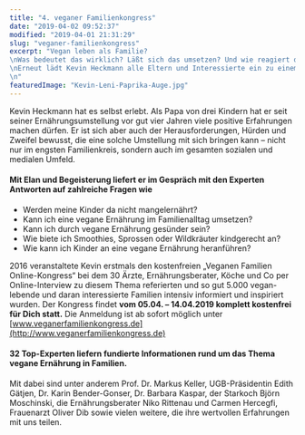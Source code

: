 ```yaml
---
title: "4. veganer Familienkongress"
date: "2019-04-02 09:52:37"
modified: "2019-04-01 21:31:29"
slug: "veganer-familienkongress"
excerpt: "Vegan leben als Familie?\nWas bedeutet das wirklich? Läßt sich das umsetzen? Und wie reagiert das Umfeld darauf?\nErneut lädt Kevin Heckmann alle Eltern und Interessierte ein zu einem Kongress, dessen Thema gar nicht komplexer sein könnte.\n"
featuredImage: "Kevin-Leni-Paprika-Auge.jpg"
---
```


Kevin Heckmann hat es selbst erlebt. Als Papa von drei Kindern hat er seit seiner Ernährungsumstellung vor gut vier Jahren viele positive Erfahrungen machen dürfen. Er ist sich aber auch der Herausforderungen, Hürden und Zweifel bewusst, die eine solche Umstellung mit sich bringen kann – nicht nur im engsten Familienkreis, sondern auch im gesamten sozialen und medialen Umfeld.

#### **Mit Elan und Begeisterung liefert er im Gespräch mit den Experten Antworten auf zahlreiche Fragen** wie

*   Werden meine Kinder da nicht mangelernährt?
*   Kann ich eine vegane Ernährung im Familienalltag umsetzen?
*   Kann ich durch vegane Ernährung gesünder sein?
*   Wie biete ich Smoothies, Sprossen oder Wildkräuter kindgerecht an?
*   Wie kann ich Kinder an eine vegane Ernährung heranführen?

2016 veranstaltete Kevin erstmals den kostenfreien „Veganen Familien Online-Kongress“ bei dem 30 Ärzte, Ernährungsberater, Köche und Co per Online-Interview zu diesem Thema referierten und so gut 5.000 vegan-lebende und daran interessierte Familien intensiv informiert und inspiriert wurden. Der Kongress findet **vom 05.04. – 14.04.2019 komplett kostenfrei für Dich statt.** Die Anmeldung ist ab sofort möglich unter [www.veganerfamilienkongress.de](http://www.veganerfamilienkongress.de)

#### **32 Top-Experten liefern fundierte Informationen rund um das Thema vegane Ernährung in Familien.**

Mit dabei sind unter anderem Prof. Dr. Markus Keller, UGB-Präsidentin Edith Gätjen, Dr. Karin Bender-Gonser, Dr. Barbara Kaspar, der Starkoch Björn Moschinski, die Ernährungsberater Niko Rittenau und Carmen Hercegfi, Frauenarzt Oliver Dib sowie vielen weitere, die ihre wertvollen Erfahrungen mit uns teilen.